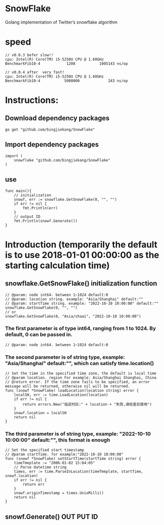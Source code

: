 # SnowFlake
 Golang implementation of Twitter’s snowflake algorithm

# speed

```golang
// v0.0.3 befer slow!!
cpu: Intel(R) Core(TM) i5-5250U CPU @ 1.60GHz
BenchmarkFib10-4            1208           1005143 ns/op

// v0.0.4 after  very fast!
cpu: Intel(R) Core(TM) i5-5250U CPU @ 1.60GHz
BenchmarkFib10-4           5000000             243 ns/op
```

# Instructions:

## Download dependency packages

```golang
go get "github.com/bingjiekang/SnowFlake"
```

## Import dependency packages

```golang
import (
    snowflake "github.com/bingjiekang/SnowFlake"
)   
```

## use

```golang
func main(){
	// initialization
	snowf, err := snowflake.GetSnowFlake(0, "", "")
	if err != nil {
		fmt.Println(err)
	}
	// output ID
	fmt.Println(snowf.Generate())
}
```

#  Introduction (temporarily the default is to use 2018-01-01 00:00:00 as the starting calculation time)

## snowflake.GetSnowFlake() initialization function

```golang
// @param: node int64. between 1~1024 default:0
// @param: location string. example: "Asia/Shanghai" default:""
// @param: startTime string. example: "2022-10-10 10:00:00" default:""
snowflake.GetSnowFlake(0, "", "") 
// or
snowflake.GetSnowFlake(0, "Asia/shaai", "2022-10-10 10:00:00")
```

### The first parameter is of type int64, ranging from 1 to 1024. By default, 0 can be passed in.

```golang
// @param: node int64. between 1~1024 default:0
```

### The second parameter is of string type, example: "Asia/Shanghai" default:"", which can satisfy time.location()

```golang
// Set the time in the specified time zone, the default is local time
// @param location. region For example: Asia/Shanghai Shanghai, China
// @return error. If the time zone fails to be specified, an error message will be returned, otherwise nil will be returned.
func (snowf *SnowFlake) loadLocation(location string) error {
	localSH, err := time.LoadLocation(location)
	if err != nil {
		return errors.New("指定时区:" + location + "失败,请检查后使用")
	}
	snowf.location = localSH
	return nil
}
```

### The third parameter is of string type, example: "2022-10-10 10:00:00" default:"", this format is enough

```golang
// Set the specified start timestamp
// @param startTime. for example:"2022-10-10 10:00:00"
func (snowf *SnowFlake) setStartTime(startTime string) error {
	timeTmeplate := "2006-01-02 15:04:05"
	// Parse datetime string
	times, err := time.ParseInLocation(timeTmeplate, startTime, snowf.location)
	if err != nil {
		return err
	}
	snowf.originTimestamp = times.UnixMilli()
	return nil
}
```


## snowf.Generate() OUT PUT ID